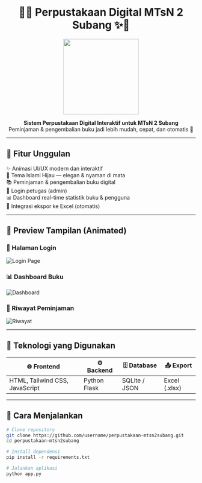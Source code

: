 <h1 align="center">
  📖✨ Perpustakaan Digital MTsN 2 Subang ✨📖  
</h1>

<p align="center">
  <img src="https://media.giphy.com/media/v1.Y2lkPTc5MGI3NjExa3gwZ2liemtyNnZsM3Uya21md3U4ZWg1dm9ld2hwbjQwY2hyMzJvdiZlcD12MV9naWZzX3NlYXJjaCZjdD1n/26tn33aiTi1jkl6H6/giphy.gif" width="200"/>
</p>

<p align="center">
  <b>Sistem Perpustakaan Digital Interaktif untuk MTsN 2 Subang</b><br>
  Peminjaman & pengembalian buku jadi lebih mudah, cepat, dan otomatis 🚀
</p>

---

## 🎯 Fitur Unggulan

✨ Animasi UI/UX modern dan interaktif  
🌿 Tema Islami Hijau — elegan & nyaman di mata  
📚 Peminjaman & pengembalian buku digital  
👤 Login petugas (admin)  
📊 Dashboard real-time statistik buku & pengguna  
📁 Integrasi ekspor ke Excel (otomatis)

---

## 🎨 Preview Tampilan (Animated)

### 🔐 Halaman Login
![Login Page](https://raw.githubusercontent.com/username/project-name/main/assets/login-animated.gif)

### 📊 Dashboard Buku
![Dashboard](https://raw.githubusercontent.com/username/project-name/main/assets/dashboard-ui.gif)

### 🔄 Riwayat Peminjaman
![Riwayat](https://raw.githubusercontent.com/username/project-name/main/assets/riwayat-animated.gif)

---

## 🧩 Teknologi yang Digunakan

| 🌐 Frontend | ⚙️ Backend | 🗄️ Database | 📤 Export |
|------------|-------------|--------------|-----------|
| HTML, Tailwind CSS, JavaScript | Python Flask | SQLite / JSON | Excel (.xlsx) |

---

## 🚀 Cara Menjalankan

```bash
# Clone repository
git clone https://github.com/username/perpustakaan-mtsn2subang.git
cd perpustakaan-mtsn2subang

# Install dependensi
pip install -r requirements.txt

# Jalankan aplikasi
python app.py

